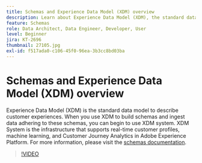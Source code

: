 ```yaml
---
title: Schemas and Experience Data Model (XDM) overview
description: Learn about Experience Data Model (XDM), the standard data model to describe customer experiences.
feature: Schemas
role: Data Architect, Data Engineer, Developer, User
level: Beginner
jira: KT-2696
thumbnail: 27105.jpg
exl-id: f517ada0-c106-45f0-96ea-3b3cc8bd03ba
---
```

# Schemas and Experience Data Model (XDM) overview

Experience Data Model (XDM) is the standard data model to describe customer experiences. When you use XDM to build schemas and ingest data adhering to these schemas, you can begin to use XDM system. XDM System is the infrastructure that supports real-time customer profiles, machine learning, and Customer Journey Analytics in Adobe Experience Platform. For more information, please visit the [schemas documentation](https://experienceleague.adobe.com/docs/experience-platform/xdm/home.html).

>[!VIDEO](https://video.tv.adobe.com/v/27105?learn=on)
